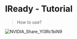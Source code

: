 # IReady - Tutorial

> How to use?


![NVIDIA_Share_YI3Rc1biN9](https://user-images.githubusercontent.com/97322316/166612499-f6e1b100-bbcb-4c08-b74c-df5dcb542e08.gif)

